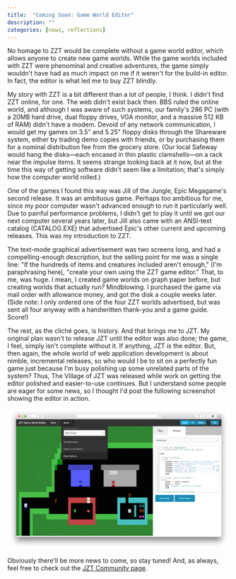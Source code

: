 ```yaml
---
title:  "Coming Soon: Game World Editor"
description: ""
categories: [news, reflections]
---
```


No homage to ZZT would be complete without a game world editor, which allows anyone to create new game worlds. While the game worlds included with ZZT were phenominal and creative adventures, the game simply wouldn't have had as much impact on me if it weren't for the build-in editor. In fact, the editor is what led me to buy ZZT blindly.

My story with ZZT is a bit different than a lot of people, I think. I didn't find ZZT online, for one. The web didn't exist back then. BBS ruled the online world, and although I was aware of such systems, our family's 286 PC (with a 20MB hard drive, dual floppy drives, VGA monitor, and a massive 512 KB of RAM) didn't have a modem. Devoid of any network communication, I would get my games on 3.5" and 5.25" floppy disks through the Shareware system, either by trading demo copies with friends, or by purchasing them for a nominal distribution fee from the grocery store. (Our local Safeway would hang the disks—each encased in thin plastic clamshells—on a rack near the impulse items. It seems strange looking back at it now, but at the time this way of getting software didn't seem like a limitation; that's simply how the computer world rolled.)

One of the games I found this way was Jill of the Jungle, Epic Megagame's second release. It was an ambituous game. Perhaps too ambitious for me, since my poor computer wasn't advanced enough to run it particularly well. Due to painful performance problems, I didn't get to play it until we got our next computer several years later, but Jill also came with an ANSI-text catalog (CATALOG.EXE) that advertised Epic's other current and upcoming releases. This was my introduction to ZZT.

The text-mode graphical advertisement was two screens long, and had a compelling-enough description, but the selling point for me was a single line: "If the hundreds of items and creatures included aren't enough," (I'm paraphrasing here), "create your own using the ZZT game editor." That, to me, was huge. I mean, I created game worlds on graph paper before, but creating worlds that actually *run?* Mindblowing. I purchased the game via mail order with allowance money, and got the disk a couple weeks later. (Side note: I only ordered one of the four ZZT worlds advertised, but was sent all four anyway with a handwritten thank-you and a game guide. Score!)

The rest, as the cliché goes, is history. And that brings me to JZT. My original plan wasn't to release JZT until the editor was also done; the game, I feel, simply isn't complete without it. If anything, JZT *is* the editor. But, then again, the whole world of web application development is about nimble, incremental releases, so who would I be to sit on a perfectly fun game just because I'm busy polishing up some unrelated parts of the system? Thus, The Village of JZT was released while work on getting the editor polished and easier-to-use continues. But I understand some people are eager for some news, so I thought I'd post the following screenshot showing the editor in action.

![JZT Game World Editor](/assets/img/blog/2014-11-15-game-editor.png)

Obviously there'll be more news to come, so stay tuned! And, as always, feel free to check out the [JZT Community page](http://facebook.com/jzt.community).
